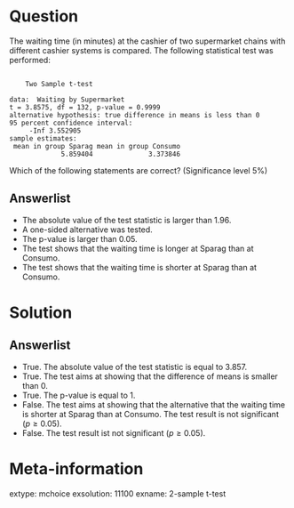 

Question
========

The waiting time (in minutes) at the cashier of two supermarket
chains with different cashier systems is compared. The following
statistical test was performed:


```

	Two Sample t-test

data:  Waiting by Supermarket
t = 3.8575, df = 132, p-value = 0.9999
alternative hypothesis: true difference in means is less than 0
95 percent confidence interval:
     -Inf 3.552905
sample estimates:
 mean in group Sparag mean in group Consumo 
             5.859404              3.373846 
```

Which of the following statements are correct? (Significance level 5%)

Answerlist
----------
* The absolute value of the test statistic is larger than 1.96.
* A one-sided alternative was tested.
* The p-value is larger than 0.05.
* The test shows that the waiting time is longer at Sparag  than at Consumo.
* The test shows that the waiting time is shorter at Sparag than at Consumo.

Solution
========

Answerlist
----------
* True. The absolute value of the test statistic is equal to 3.857.
* True. The test aims at showing that the difference of means is  smaller than 0.
* True. The p-value is equal to 1.
* False. The test aims at showing that the alternative that the waiting time is shorter at Sparag than at Consumo. The test result is not significant ($p \ge 0.05$).
* False.  The test result ist not significant ($p \ge 0.05$).

Meta-information
================
extype: mchoice
exsolution: 11100
exname: 2-sample t-test
